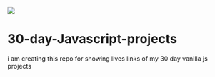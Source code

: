 ![](https://javascript30.com/images/JS3-social-share.png)
# 30-day-Javascript-projects
i am creating this repo for showing lives links of my 30 day vanilla js projects 
